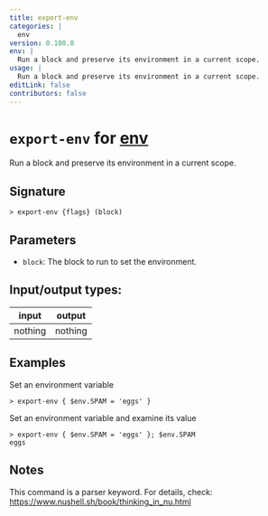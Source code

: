 ```yaml
---
title: export-env
categories: |
  env
version: 0.108.0
env: |
  Run a block and preserve its environment in a current scope.
usage: |
  Run a block and preserve its environment in a current scope.
editLink: false
contributors: false
---
```

<!-- This file is automatically generated. Please edit the command in https://github.com/nushell/nushell instead. -->

# `export-env` for [env](/commands/categories/env.md)

<div class='command-title'>Run a block and preserve its environment in a current scope.</div>

## Signature

```> export-env {flags} (block)```

## Parameters

 -  `block`: The block to run to set the environment.


## Input/output types:

| input   | output  |
| ------- | ------- |
| nothing | nothing |
## Examples

Set an environment variable
```nu
> export-env { $env.SPAM = 'eggs' }

```

Set an environment variable and examine its value
```nu
> export-env { $env.SPAM = 'eggs' }; $env.SPAM
eggs
```

## Notes
This command is a parser keyword. For details, check:
  https://www.nushell.sh/book/thinking_in_nu.html